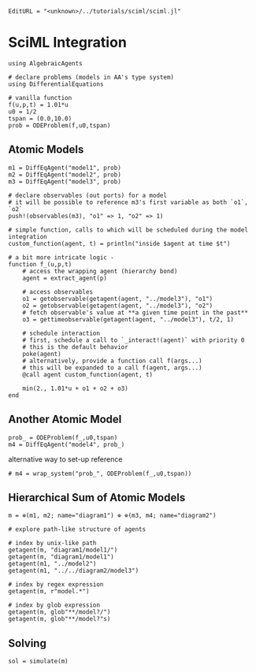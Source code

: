 ```@meta
EditURL = "<unknown>/../tutorials/sciml/sciml.jl"
```

# SciML Integration

````@example sciml
using AlgebraicAgents
````

````@example sciml
# declare problems (models in AA's type system)
using DifferentialEquations

# vanilla function
f(u,p,t) = 1.01*u
u0 = 1/2
tspan = (0.0,10.0)
prob = ODEProblem(f,u0,tspan)
````

## Atomic Models

````@example sciml
m1 = DiffEqAgent("model1", prob)
m2 = DiffEqAgent("model2", prob)
m3 = DiffEqAgent("model3", prob)

# declare observables (out ports) for a model
# it will be possible to reference m3's first variable as both `o1`, `o2`
push!(observables(m3), "o1" => 1, "o2" => 1)

# simple function, calls to which will be scheduled during the model integration
custom_function(agent, t) = println("inside $agent at time $t")

# a bit more intricate logic -
function f_(u,p,t)
    # access the wrapping agent (hierarchy bond)
    agent = extract_agent(p)

    # access observables
    o1 = getobservable(getagent(agent, "../model3"), "o1")
    o2 = getobservable(getagent(agent, "../model3"), "o2")
    # fetch observable's value at **a given time point in the past**
    o3 = gettimeobservable(getagent(agent, "../model3"), t/2, 1)

    # schedule interaction
    # first, schedule a call to `_interact!(agent)` with priority 0
    # this is the default behavior
    poke(agent)
    # alternatively, provide a function call f(args...)
    # this will be expanded to a call f(agent, args...)
    @call agent custom_function(agent, t)

    min(2., 1.01*u + o1 + o2 + o3)
end
````

## Another Atomic Model

````@example sciml
prob_ = ODEProblem(f_,u0,tspan)
m4 = DiffEqAgent("model4", prob_)
````

alternative way to set-up reference

````@example sciml
# m4 = wrap_system("prob_", ODEProblem(f_,u0,tspan))
````

## Hierarchical Sum of Atomic Models

````@example sciml
m = ⊕(m1, m2; name="diagram1") ⊕ ⊕(m3, m4; name="diagram2")
````

````@example sciml
# explore path-like structure of agents

# index by unix-like path
getagent(m, "diagram1/model1/")
getagent(m, "diagram1/model1")
getagent(m1, "../model2")
getagent(m1, "../../diagram2/model3")

# index by regex expression
getagent(m, r"model.*")

# index by glob expression
getagent(m, glob"**/model?/")
getagent(m, glob"**/model?"s)
````

## Solving

````@example sciml
sol = simulate(m)
````

